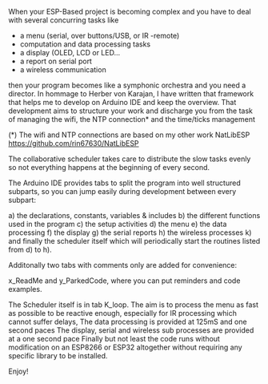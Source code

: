 
When your ESP-Based project is becoming complex and you have to deal with several concurring tasks like
- a menu (serial, over buttons/USB, or IR -remote)
- computation and data processing tasks
- a display (OLED, LCD or LED...
- a report on serial port
- a wireless communication

then your program becomes like a symphonic orchestra and you need a director.
In hommage to Herber von Karajan, I have written that framework that helps me to develop on Arduino IDE
and keep the overview. That development aims to structure your work and discharge you from the task of
managing the wifi, the NTP connection* and the time/ticks management

(*) The wifi and NTP connections are based on my other work NatLibESP https://github.com/rin67630/NatLibESP

The collaborative scheduler takes care to distribute the slow tasks evenly so not everything happens at the beginning of every second.


The Arduino IDE provides tabs to split the program into well structured subparts, so you can jump easily during development between every subpart:

a) the declarations, constants, variables & includes
b) the different functions used in the program
c) the setup activities
d) the menu
e) the data processing
f) the display
g) the serial reports
h) the wireless processes
k) and finally the scheduler itself which will periodically start the routines listed from d) to h).

Additonally two tabs with comments only are added for convenience: 

x_ReadMe and y_ParkedCode, where you can put reminders and code examples.

The Scheduler itself is in tab K_loop.
The aim is to process the menu as fast as possible to be reactive enough, especially for IR processing which cannot suffer delays,
The data processing is provided at 125mS and one second paces
The display, serial and wireless sub processes are provided at a one second pace
Finally but not least the code runs without modification on an ESP8266 or ESP32 altogether without requiring any specific library to be installed.

Enjoy!
